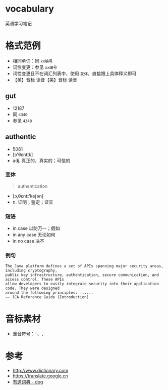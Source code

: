 # vocabulary

英语学习笔记

# 格式范例

* 相同单词：同 `xx编号`
* 词性变更：参见 `xx编号`
* 词性变更且不在词汇列表中，使用 `变体`，直接跟上具体释义即可
* 【英】音标 读音【美】音标 读音

## gut
* 12187
* 同 `4340`
* 参见 `4340`

## authentic
* 5061
* [ɔ'θɛntɪk]
* adj. 真正的，真实的；可信的

### 变体
> authentication
* [ɔ,θɛntɪ'keʃən]
* n. 证明；鉴定；证实

### 短语
* in case 以防万一；假如
* in any case 无论如何
* in no case 决不

### 例句
```
The Java platform defines a set of APIs spanning major security areas, including cryptography, 
public key infrastructure, authentication, secure communication, and access control. These APIs 
allow developers to easily integrate security into their application code. They were designed 
around the following principles: ......
—— JCA Reference Guide (Introduction)
```

# 音标素材

* 重音符号：`'`、`,`

# 参考

* http://www.dictionary.com
* https://translate.google.cn
* [有道词典 - dog](https://dict.youdao.com/jsonapi?q=dog&doctype=json&keyfrom=mac.main&vendor=cidian.youdao.com&appVer=2.6.0&client=macdict&jsonversion=2)
